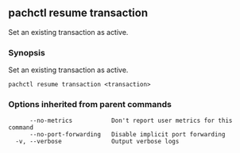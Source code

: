 ## pachctl resume transaction

Set an existing transaction as active.

### Synopsis


Set an existing transaction as active.

```
pachctl resume transaction <transaction>
```

### Options inherited from parent commands

```
      --no-metrics           Don't report user metrics for this command
      --no-port-forwarding   Disable implicit port forwarding
  -v, --verbose              Output verbose logs
```

